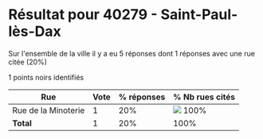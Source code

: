 # Résultat pour 40279 - Saint-Paul-lès-Dax

Sur l'ensemble de la ville il y a eu 5 réponses dont 1 réponses avec une rue citée (20%)

1 points noirs identifiés

| Rue | Vote | % réponses | % Nb rues cités|
|-----|------|------------|----------------|
| Rue de la Minoterie | 1 | 20% | <img src="../../img/bar_100.gif" />&nbsp;100%|
| **Total** | 1 | 20% | 100%|
